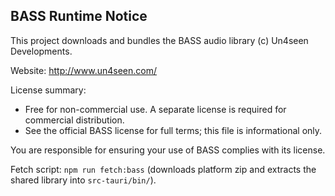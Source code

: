 ## BASS Runtime Notice

This project downloads and bundles the BASS audio library (c) Un4seen Developments.

Website: http://www.un4seen.com/

License summary:
* Free for non-commercial use. A separate license is required for commercial distribution.
* See the official BASS license for full terms; this file is informational only.

You are responsible for ensuring your use of BASS complies with its license.

Fetch script: `npm run fetch:bass` (downloads platform zip and extracts the shared library into `src-tauri/bin/`).
